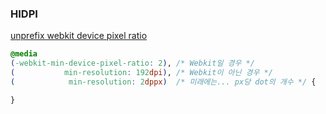 ### HIDPI
[unprefix webkit device pixel ratio](http://www.w3.org/blog/CSS/2012/06/14/unprefix-webkit-device-pixel-ratio/)

```css
@media
(-webkit-min-device-pixel-ratio: 2), /* Webkit일 경우 */
(           min-resolution: 192dpi), /* Webkit이 아닌 경우 */
(            min-resolution: 2dppx)  /* 미래에는... px당 dot의 개수 */ {

}
```